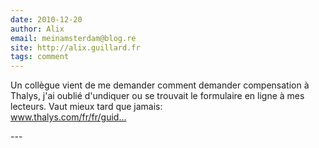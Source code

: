 ```yaml
---
date: 2010-12-20
author: Alix
email: meinamsterdam@blog.re
site: http://alix.guillard.fr
tags: comment
---
```


<p>Un collègue vient de me demander comment demander compensation à Thalys, j'ai oublié d'undiquer ou se trouvait le formulaire en ligne à mes lecteurs. Vaut mieux tard que jamais:<br />
<a href="https://www.thalys.com/fr/fr/guide-du-voyageur/apres/formulaire-compensation" title="https://www.thalys.com/fr/fr/guide-du-voyageur/apres/formulaire-compensation" rel="nofollow">www.thalys.com/fr/fr/guid...</a></p>
---